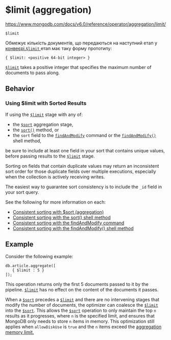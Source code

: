 # $limit (aggregation) 

https://www.mongodb.com/docs/v6.0/reference/operator/aggregation/limit/

`$limit` 

Обмежує кількість документів, що передаються на наступний етап у [конвеєрі.](https://www.mongodb.com/docs/v6.0/reference/glossary/#std-term-pipeline)[`$limit` ](https://www.mongodb.com/docs/v6.0/reference/operator/aggregation/limit/#mongodb-pipeline-pipe.-limit) етап має таку форму прототипу:

`{ $limit: <positive 64-bit integer> }`

[`$limit`](https://www.mongodb.com/docs/v6.0/reference/operator/aggregation/limit/#mongodb-pipeline-pipe.-limit) takes a positive integer that specifies the maximum number of documents to pass along.

## Behavior 

### Using $limit with Sorted Results 

If using the [`$limit`](https://www.mongodb.com/docs/v6.0/reference/operator/aggregation/limit/#mongodb-pipeline-pipe.-limit) stage with any of:

- the [`$sort`](https://www.mongodb.com/docs/v6.0/reference/operator/aggregation/sort/#mongodb-pipeline-pipe.-sort) aggregation stage,
- the [`sort()`](https://www.mongodb.com/docs/v6.0/reference/method/cursor.sort/#mongodb-method-cursor.sort) method, or
- the `sort` field to the [`findAndModify`](https://www.mongodb.com/docs/v6.0/reference/command/findAndModify/#mongodb-dbcommand-dbcmd.findAndModify) command or the [`findAndModify()`](https://www.mongodb.com/docs/v6.0/reference/method/db.collection.findAndModify/#mongodb-method-db.collection.findAndModify) shell method,

be sure to include at least one field in your sort that contains unique values, before passing results to the [`$limit`](https://www.mongodb.com/docs/v6.0/reference/operator/aggregation/limit/#mongodb-pipeline-pipe.-limit) stage.

Sorting on fields that contain duplicate values may return an inconsistent sort order for those duplicate fields over multiple executions, especially when the collection is actively receiving writes.

The easiest way to guarantee sort consistency is to include the `_id` field in your sort query.

See the following for more information on each:

- [Consistent sorting with $sort (aggregation)](https://www.mongodb.com/docs/v6.0/reference/operator/aggregation/sort/#std-label-sort-aggregation-consistent-sorting)
- [Consistent sorting with the sort() shell method](https://www.mongodb.com/docs/v6.0/reference/method/cursor.sort/#std-label-sort-cursor-consistent-sorting)
- [Consistent sorting with the findAndModify command](https://www.mongodb.com/docs/v6.0/reference/command/findAndModify/#std-label-findandmodify-command-consistent-sorting)
- [Consistent sorting with the findAndModify() shell method](https://www.mongodb.com/docs/v6.0/reference/method/db.collection.findAndModify/#std-label-findandmodify-method-consistent-sorting)

## Example 

Consider the following example:

```
db.article.aggregate([
   { $limit : 5 }
]);
```

This operation returns only the first 5 documents passed to it by the pipeline. [`$limit`](https://www.mongodb.com/docs/v6.0/reference/operator/aggregation/limit/#mongodb-pipeline-pipe.-limit) has no effect on the content of the documents it passes.

When a [`$sort`](https://www.mongodb.com/docs/v6.0/reference/operator/aggregation/sort/#mongodb-pipeline-pipe.-sort) precedes a [`$limit`](https://www.mongodb.com/docs/v6.0/reference/operator/aggregation/limit/#mongodb-pipeline-pipe.-limit) and there are no intervening stages that modify the number of documents, the optimizer can coalesce the [`$limit`](https://www.mongodb.com/docs/v6.0/reference/operator/aggregation/limit/#mongodb-pipeline-pipe.-limit) into the [`$sort`](https://www.mongodb.com/docs/v6.0/reference/operator/aggregation/sort/#mongodb-pipeline-pipe.-sort). This allows the [`$sort`](https://www.mongodb.com/docs/v6.0/reference/operator/aggregation/sort/#mongodb-pipeline-pipe.-sort) operation to only maintain the top `n` results as it progresses, where `n` is the specified limit, and ensures that MongoDB only needs to store `n` items in memory. This optimization still applies when `allowDiskUse` is `true` and the `n` items exceed the [aggregation memory limit.](https://www.mongodb.com/docs/v6.0/core/aggregation-pipeline-limits/#std-label-agg-memory-restrictions)